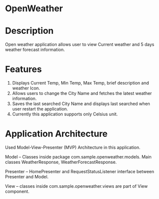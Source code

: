 # OpenWeather
# Description
Open weather application allows user to view Current weather and 5 days weather forecast
information.
# Features
 1. Displays Current Temp, Min Temp, Max Temp, brief description and weather Icon.
 2. Allows users to change the City Name and fetches the latest weather information.
 3. Saves the last searched City Name and displays last searched when user restart the
application.
 4. Currently this application supports only Celsius unit.
# Application Architecture
  Used Model-View-Presenter (MVP) Architecture in this application.
  
  Model – Classes inside package com.sample.openweather.models. Main classes WeatherResponse, WeatherForecastResponse.
  
  Presenter – HomePresenter and RequestStatusListener interface between Presenter and Model.  
  
  View – classes inside com.sample.openweather.views are part of View component.
